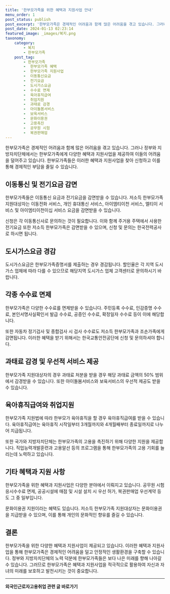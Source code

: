 ```yaml
---
title: '한부모가족을 위한 혜택과 지원사업 안내'
menu_order: 1
post_status: publish
post_excerpt: '한부모가족은 경제적인 어려움과 함께 많은 어려움을 겪고 있습니다. 그러나 정부와 지방자치단체에서는 한부모가족에게 다양한 혜택과 지원사업을 제공하여 이들의 어려움을 덜어주고 있습니다. 한부모가족들은 이러한 혜택과 지원사업을 찾아 신청하고 이를 통해 경제적인 부담을 줄일 수 있습니다.'
post_date: 2024-01-13 02:23:14
featured_image: _images/복지.png
taxonomy:
    category:
        - 복지
        - 한부모가족
    post_tag:
        - 한부모가족
        -  한부모가족 혜택
        -  한부모가족 지원사업
        -  이동통신요금
        -  전기요금
        -  도시가스요금
        -  수수료 면제
        -  육아휴직급여
        -  취업지원
        -  과태료 감경
        -  아이돌봄서비스
        -  보육서비스
        -  문화이용권
        -  고용촉진
        -  공무원 시험
        -  복권판매업
---
```



한부모가족은 경제적인 어려움과 함께 많은 어려움을 겪고 있습니다. 그러나 정부와 지방자치단체에서는 한부모가족에게 다양한 혜택과 지원사업을 제공하여 이들의 어려움을 덜어주고 있습니다. 한부모가족들은 이러한 혜택과 지원사업을 찾아 신청하고 이를 통해 경제적인 부담을 줄일 수 있습니다.

## 이동통신 및 전기요금 감면

한부모가족들은 이동통신 요금과 전기요금을 감면받을 수 있습니다. 저소득 한부모가족 지원대상자는 이동전화 서비스, 개인 휴대통신 서비스, 아이엠티이천 서비스, 엘티이 서비스 및 아이엠티이천이십 서비스 요금을 감면받을 수 있습니다.

신청은 각 이동통신사로 문의하는 것이 필요합니다. 이와 함께 주거용 주택에서 사용한 전기요금 또한 저소득 한부모가족은 감면받을 수 있으며, 신청 및 문의는 한국전력공사로 하시면 됩니다.

## 도시가스요금 경감

도시가스요금은 한부모가족증명서를 제출하는 경우 경감됩니다. 할인율은 각 지역 도시가스 업체에 따라 다를 수 있으므로 해당지역 도시가스 업체 고객센터로 문의하시기 바랍니다.

## 각종 수수료 면제

한부모가족은 다양한 수수료를 면제받을 수 있습니다. 주민등록 수수료, 인감증명 수수료, 본인서명사실확인서 발급 수수료, 공증인 수수료, 확정일자 수수료 등이 이에 해당합니다.

또한 자동차 정기검사 및 종합검사 시 검사 수수료도 저소득 한부모가족과 조손가족에게 감면됩니다. 이러한 혜택을 받기 위해서는 한국교통안전공단에 신청 및 문의하셔야 합니다.

## 과태료 감경 및 우선적 서비스 제공

한부모가족 지원대상자의 경우 과태료 처분을 받을 경우 해당 과태료 금액의 50% 범위에서 감경받을 수 있습니다. 또한 아이돌봄서비스와 보육서비스의 우선적 제공도 받을 수 있습니다.

## 육아휴직급여와 취업지원

한부모가족 지원법에 따라 한부모가 육아휴직을 할 경우 육아휴직급여를 받을 수 있습니다. 육아휴직급여는 육아휴직 시작일부터 3개월까지와 4개월째부터 종료일까지로 나누어 지급됩니다.

또한 국가와 지방자치단체는 한부모가족의 고용을 촉진하기 위해 다양한 지원을 제공합니다. 직업능력개발훈련과 고용알선 등의 프로그램을 통해 한부모가족의 고용 기회를 늘리는데 노력하고 있습니다.

## 기타 혜택과 지원 사항

한부모가족을 위한 혜택과 지원사업은 다양한 분야에서 이뤄지고 있습니다. 공무원 시험 응시수수료 면제, 공공시설에 매점 및 시설 설치 시 우선 허가, 복권판매업 우선계약 등도 그 중 일부입니다.

문화이용권 지원이라는 혜택도 있습니다. 저소득 한부모가족 지원대상자는 문화이용권을 지급받을 수 있으며, 이를 통해 개인의 문화적인 향유를 즐길 수 있습니다.

## 결론

한부모가족을 위한 다양한 혜택과 지원사업이 제공되고 있습니다. 이러한 혜택과 지원사업을 통해 한부모가족은 경제적인 어려움을 덜고 안정적인 생활환경을 구축할 수 있습니다. 정부와 지방자치단체의 노력 덕분에 한부모가족들은 보다 나은 미래를 향해 나아갈 수 있습니다. 그러므로 한부모가족은 혜택과 지원사업을 적극적으로 활용하여 자신과 자녀의 미래를 보호하고 발전시키는 것이 중요합니다.
<!-- wp:separator -->
<hr class="wp-block-separator has-alpha-channel-opacity"/>
<!-- /wp:separator -->

<!-- wp:group {"backgroundColor":"base","layout":{"type":"constrained"}} -->
<div class="wp-block-group has-base-background-color has-background"><!-- wp:paragraph {"align":"center","fontSize":"medium"} -->
<p class="has-text-align-center has-large-font-size"><strong>외국인근로자고용취업 관련 글 바로가기</strong></p>
<!-- /wp:paragraph -->


<!-- wp:latest-posts
{"categories":[{"id":10884,"count":19,"description":"","link":"https://uknowlaw.com/category/%ec%99%b8%ea%b5%ad%ec%9d%b8%ea%b7%bc%eb%a1%9c%ec%9e%90%ea%b3%a0%ec%9a%a9%ec%b7%a8%ec%97%85/","name":"외국인근로자고용취업","slug":"외국인근로자고용취업","taxonomy":"category","parent":0,"meta":[],"_links":{"self":[{"href":"https://uknowlaw.com/wp-json/wp/v2/categories/10884"}],"collection":[{"href":"https://uknowlaw.com/wp-json/wp/v2/categories"}],"about":[{"href":"https://uknowlaw.com/wp-json/wp/v2/taxonomies/category"}],"wp:post_type":[{"href":"https://uknowlaw.com/wp-json/wp/v2/posts?categories=10884"}],"curies":[{"name":"wp","href":"https://api.w.org/{rel}","templated":true}]}}],"postsToShow":100,"excerptLength":28,"postLayout":"grid","columns":2,"featuredImageAlign":"left","featuredImageSizeSlug":"large","fontSize":"small"} /--></div>
<!-- /wp:group -->
